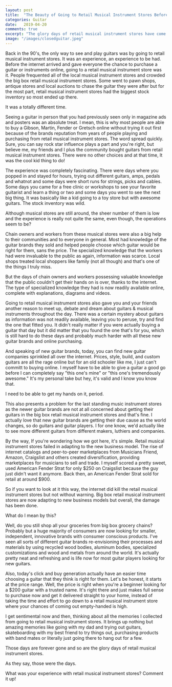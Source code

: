 ```yaml
---
layout: post
title:  "The Beauty of Going to Retail Musical Instrument Stores Before the Internet."
categories: Guitar
date:   2019-04-20
comments: true
excerpt: "The glory days of retail musical instrument stores have come and gone and boy I kind of miss them."
image: "/images/closedguitar.jpeg"
---
```


Back in the 90's, the only way to see and play guitars was by going to retail musical instrument stores. It was an experience, an experience to be had. Before the internet
arrived and gave everyone the chance to purchase a guitar or instruments online, going to a retail musical instrument store was it. People frequented all of the local
musical instrument stores and crowded the big box retail musical instrument stores. Some went to pawn shops, antique stores and local auctions to chase the guitar they were
after but for the most part, retail musical instrument stores had the biggest stock inventory so most ended up there. 

It was a totally different time.

Seeing a guitar in person that you had previously seen only in magazine ads and posters was an absolute treat. I mean, this is why
most people are able to buy a Gibson, Martin, Fender or Gretsch online without trying it out first because of the brands reputation 
from years of people playing and purchasing from retail musical instrument stores. The word spread quickly. Sure, you can say rock star influence plays a part and you're right,
but believe me, my friends and I plus the community bought guitars from retail musical instrument stores. There were no other choices and at that time, 
It was the cool kid thing to do!

The experience was completely fascinating. There were days where you popped in and stayed for hours, trying out different 
guitars, amps, pedals and whatnot and some days were short runs for strings, picks and cables. Some days you came for a free clinic
or workshops to see your favorite guitarist and learn a thing or two and some days you went to see the next big thing. It was 
basically like a kid going to a toy store but with awesome guitars. The stock inventory was wild.

Although musical stores are still around, the sheer number of them is low and the experience is really not quite the same, even though, 
the operations seem to be? 

Chain owners and workers from these musical stores were also a big help to their communities and to everyone in general. Most had knowledge
of the guitar brands they sold and helped people choose which guitar would be right for them, sans the price. The specialized knowledge that 
the workers had were invaluable to the public as again, information was scarce. Local shops treated local shoppers like family (not all though)
and that's one of the things I truly miss.

<div id="amzn-assoc-ad-8c719f1d-1ce0-43da-a99a-918923977711"></div><script async src="//z-na.amazon-adsystem.com/widgets/onejs?MarketPlace=US&adInstanceId=8c719f1d-1ce0-43da-a99a-918923977711"></script>

But the days of chain owners and workers possessing valuable knowledge that the public couldn't get their hands on is over, thanks to the internet.
The type of specialized knowledge they had is now readily available online, complete with explanations, diagrams and videos.

Going to retail musical instrument stores also gave you and your friends another reason to meet up, debate and dream about guitars & musical instruments
throughout the day. There was a certain mystery about guitars as information was not readily available, leaving you to peruse, try and
find the one that fitted you. It didn't really matter if you were actually buying a guitar that day but it did matter that you found the one
that's for you, which is still hard to do these days and probably much harder with all these new guitar brands and online purchasing.

And speaking of new guitar brands, today, you can find new guitar companies sprinkled all over the internet. Prices, style, build, 
and custom guitars are all the rage online but for an old schooler like me, I just can't committ to buying online. I myself have to be able to 
give a guitar a good go before I can completely say "this one's mine" or "this one's tremendously awesome." It's my personal take but hey, it's valid and I know you know that.

I need to be able to get my hands on it, period.

This also presents a problem for the last standing music instrument stores as the newer guitar brands are not at all concerned about getting their guitars in the big
box retail musical instrument stores and that's fine. I actually love that new guitar brands are getting their due cause as the world changes, so do guitars and guitar players.
I for one know, we'd actually like to see more different guitars from different makers, luthiers and companies.

By the way, If you're wondering how we got here, it's simple. Retail musical instrument stores failed in adapting to the new business model. The rise of internet catalogs
and peer-to-peer marketplaces from Musicians Friend, Amazon, Craigslist and others created diversification, providing marketplaces for musicians to sell and trade. I myself 
scored a pretty sweet, used American Fender Strat for only $250 on Craigslist because the guy just didn't want it anymore. Back then, an American Fender Strat sold for retail at 
around $900. 

So if you want to look at it this way, the internet did kill the retail musical instrument stores but not without warning. Big box retail musical instrument stores are now adapting to
new business models but overall, the damage has been done.

What do I mean by this? 

Well, do you still shop all your groceries from big box grocery chains? Probably but a huge majority of consumers are now looking for smaller, independent, 
innovative brands with consumer conscious products. I've seen all sorts of different guitar brands re-envisioning their processes and materials
by using recycled wood bodies, aluminum bodies, specialized customizations and wood and metals from around the world. It's actually pretty neat and refreshing and is life now 
for most guitar players looking for new guitars.

Also, today's click and buy generation actually have an easier time choosing a guitar that they think is right for them. Let's be honest, it starts at the price range. 
Well, the price is right when you're a beginner looking for a $200 guitar with a trusted name. It's right there and just makes full sense to purchase now and get it delivered 
straight to your home, instead of taking the time and effort to go down to a retail musical instrument store where your chances of coming out empty-handed is high. 

I get sentimental now and then, thinking about all the memories I collected from going to retail musical instrument stores. It brings up nothing 
but amazing memories like going with my dad and trying out guitars, skateboarding with my best friend to try things out, purchasing products with band mates or literally just going
there to hang out for a few.

Those days are forever gone and so are the glory days of retail musical instrument stores. 

As they say, those were the days.

What was your experience with retail musical instrument stores? Comment it up!
